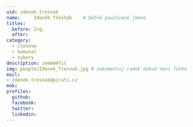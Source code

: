 ```yaml
---
uid: zdenek.tresnak
name:     Zdeněk Třešňák 	# běžně používáné jméno
titles:
  before: Ing.
  after:
category:
  - clenove
  - komunal
  - vybory
description: zeměměřič
img: people/Zdenek_Tresnak.jpg # zakomentuj radek dokud není fotka
mail:
- zdenek.tresnak@pirati.cz
mob: 
profiles:
  github:
  facebook:
  twitter:
  linkedin:
---
```

